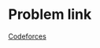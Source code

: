 # Problem link
<a href='https://codeforces.com/contest/1742/problem/A' target='_blank'>Codeforces</a>